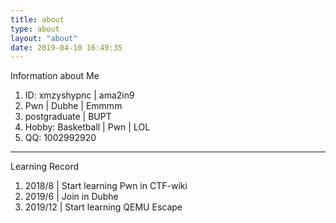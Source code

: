 ```yaml
---
title: about
type: about
layout: "about"
date: 2019-04-10 16:49:35
---
```

Information about Me
1. ID: xmzyshypnc | ama2in9 
2. Pwn | Dubhe | Emmmm
3. postgraduate | BUPT
4. Hobby: Basketball | Pwn | LOL 
5. QQ: 1002992920
- - -
Learning Record
1. 2018/8  | Start learning Pwn in CTF-wiki
2. 2019/6  | Join in Dubhe 
3. 2019/12 | Start learning QEMU Escape
